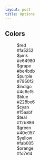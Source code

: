 ```yaml
---
layout: post
title: Options
---
```


## Colors
<dl class="colors">
  <dt style="background-color: #fa5252;"></dt>
  <dd>$red<br> #fa5252</dd>
  <dt style="background-color: #e64980;"></dt>
  <dd>$pink<br> #e64980</dd>
  <dt style="background-color: #be4bdb;"></dt>
  <dd>$grape<br> #be4bdb</dd>
  <dt style="background-color: #7950f2;"></dt>
  <dd>$purple<br> #7950f2</dd>
  <dt style="background-color: #4c6ef5;"></dt>
  <dd>$indigo<br> #4c6ef5</dd>
  <dt style="background-color: #228be6;"></dt>
  <dd>$blue<br> #228be6</dd>
  <dt style="background-color: #15aabf;"></dt>
  <dd>$cyan<br> #15aabf</dd>
  <dt style="background-color: #12b886;"></dt>
  <dd>$teal<br> #12b886</dd>
  <dt style="background-color: #40c057;"></dt>
  <dd>$green<br> #40c057</dd>
  <dt style="background-color: #fab005;"></dt>
  <dd>$yellow<br> #fab005</dd>
  <dt style="background-color: #fd7e14;"></dt>
  <dd>$orange<br> #fd7e14</dd>
</dl>
